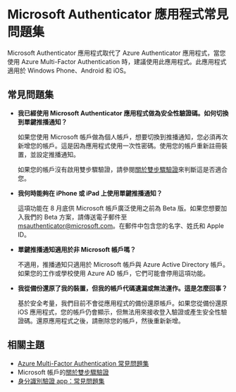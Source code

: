 <properties
	pageTitle="Microsoft Authenticator 應用程式常見問題集"
	description="提供關於 Microsoft 驗證應用程式與 Azure Multi-Factor Authentication 的常見問題與答案清單。"
	services="multi-factor-authentication"
	documentationCenter=""
	authors="kgremban"
	manager="femila"
	editor="pblachar, librown"/>

<tags
	ms.service="multi-factor-authentication"
	ms.workload="identity"
	ms.tgt_pltfrm="na"
	ms.devlang="na"
	ms.topic="article"
	ms.date="09/20/2016"
	ms.author="kgremban"/>

# Microsoft Authenticator 應用程式常見問題集

Microsoft Authenticator 應用程式取代了 Azure Authenticator 應用程式，當您使用 Azure Multi-Factor Authentication 時，建議使用此應用程式。此應用程式適用於 Windows Phone、Android 和 iOS。

## 常見問題集

- **我已經使用 Microsoft Authenticator 應用程式做為安全性驗證碼。如何切換到單鍵推播通知？**

	如果您使用 Microsoft 帳戶做為個人帳戶，想要切換到推播通知，您必須再次新增您的帳戶。這是因為應用程式使用一次性密碼。使用您的帳戶重新註冊裝置，並設定推播通知。

	如果您的帳戶沒有啟用雙步驟驗證，請參閱[關於雙步驟驗證](https://support.microsoft.com/help/12408/microsoft-account-about-two-step-verification)來判斷這是否適合您。

- **我何時能夠在 iPhone 或 iPad 上使用單鍵推播通知？**

	這項功能在 8 月底供 Microsoft 帳戶廣泛使用之前為 Beta 版。如果您想要加入我們的 Beta 方案，請傳送電子郵件至 msauthenticator@microsoft.com。在郵件中包含您的名字、姓氏和 Apple ID。

- **單鍵推播通知適用於非 Microsoft 帳戶嗎？**

	不適用，推播通知只適用於 Microsoft 帳戶與 Azure Active Directory 帳戶。如果您的工作或學校使用 Azure AD 帳戶，它們可能會停用這項功能。

- **我從備份還原了我的裝置，但我的帳戶代碼遺漏或無法運作。這是怎麼回事？**

	基於安全考量，我們目前不會從應用程式的備份還原帳戶。如果您從備份還原 iOS 應用程式，您的帳戶仍會顯示，但無法用來接收登入驗證或產生安全性驗證碼。還原應用程式之後，請刪除您的帳戶，然後重新新增。

## 相關主題

- [Azure Multi-Factor Authentication 常見問題集](multi-factor-authentication-faq.md)
- Microsoft 帳戶的[關於雙步驟驗證](https://support.microsoft.com/help/12408/microsoft-account-about-two-step-verification)
- [身分識別驗證 app：常見問題集](https://support.microsoft.com/help/12414/microsoft-account-identity-verification-apps-faq)

<!---HONumber=AcomDC_0921_2016-->